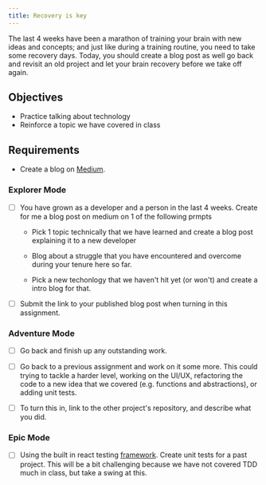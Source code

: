 ```yaml
---
title: Recovery is key
---
```


The last 4 weeks have been a marathon of training your brain with new ideas and concepts; and just like during a training routine, you need to take some recovery days. Today, you should create a blog post as well go back and revisit an old project and let your brain recovery before we take off again.

## Objectives

- Practice talking about technology
- Reinforce a topic we have covered in class

## Requirements

- Create a blog on [Medium](https://medium.com/).

### Explorer Mode

- [ ] You have grown as a developer and a person in the last 4 weeks. Create for me a blog post on medium on 1 of the following prmpts

  - Pick 1 topic technically that we have learned and create a blog post explaining it to a new developer

  - Blog about a struggle that you have encountered and overcome during your tenure here so far.

  - Pick a new techonlogy that we haven't hit yet (or won't) and create a intro blog for that.

- [ ] Submit the link to your published blog post when turning in this assignment.

### Adventure Mode

- [ ] Go back and finish up any outstanding work.

- [ ] Go back to a previous assignment and work on it some more. This could trying to tackle a harder level, working on the UI/UX, refactoring the code to a new idea that we covered (e.g. functions and abstractions), or adding unit tests.

- [ ] To turn this in, link to the other project's repository, and describe what you did.

### Epic Mode

- [ ] Using the built in react testing [framework](https://github.com/facebook/create-react-app/blob/master/packages/react-scripts/template/README.md#running-tests). Create unit tests for a past project. This will be a bit challenging because we have not covered TDD much in class, but take a swing at this.
